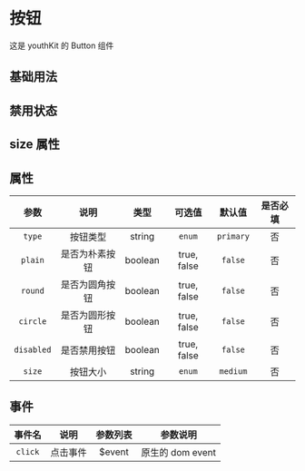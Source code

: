 <!-- 加载 demo 组件 start -->
<script setup>
import demo from './demo.vue'
import disable from './disable.vue'
import size from './size.vue'
</script>

<!-- 加载 demo 组件 end -->

<!-- 正文开始 -->

# 按钮

这是 youthKit 的 Button 组件

## 基础用法

<Preview comp-name="Button" demo-name="demo">
  <demo />
</Preview>

## 禁用状态

<preview comp-name="Button" demo-name="disable">
  <disable />
</Preview>

## size 属性

<preview comp-name="Button" demo-name="size">
  <size />
</Preview>

## 属性

|    参数    |      说明      |  类型   |   可选值    |  默认值   | 是否必填 |
| :--------: | :------------: | :-----: | :---------: | :-------: | :------: |
|   `type`   |    按钮类型    | string  |   `enum`    | `primary` |    否    |
|  `plain`   | 是否为朴素按钮 | boolean | true, false |  `false`  |    否    |
|  `round`   | 是否为圆角按钮 | boolean | true, false |  `false`  |    否    |
|  `circle`  | 是否为圆形按钮 | boolean | true, false |  `false`  |    否    |
| `disabled` |  是否禁用按钮  | boolean | true, false |  `false`  |    否    |
|   `size`   |    按钮大小    | string  |   `enum`    | `medium`  |    否    |

## 事件

| 事件名  |   说明   | 参数列表 |     参数说明     |
| :-----: | :------: | :------: | :--------------: |
| `click` | 点击事件 |  $event  | 原生的 dom event |
